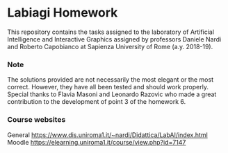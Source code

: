 # Labiagi Homework

This repository contains the tasks assigned to the laboratory of Artificial Intelligence and Interactive Graphics assigned by professors Daniele Nardi and Roberto Capobianco at Sapienza University of Rome (a.y. 2018-19).

### Note
The solutions provided are not necessarily the most elegant or the most correct. However, they have all been tested and should work properly.
Special thanks to Flavia Masoni and Leonardo Razovic who made a great contribution to the development of point 3 of the homework 6.

### Course websites
General
https://www.dis.uniroma1.it/~nardi/Didattica/LabAI/index.html
Moodle
https://elearning.uniroma1.it/course/view.php?id=7147
